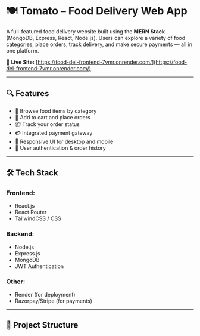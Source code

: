 # 🍽️ Tomato – Food Delivery Web App

A full-featured food delivery website built using the **MERN Stack** (MongoDB, Express, React, Node.js). Users can explore a variety of food categories, place orders, track delivery, and make secure payments — all in one platform.

🚀 **Live Site:** [https://food-del-frontend-7vmr.onrender.com/](https://food-del-frontend-7vmr.onrender.com/)

---

## 🔍 Features

- 🍔 Browse food items by category
- 🛒 Add to cart and place orders
- 📦 Track your order status
- 💳 Integrated payment gateway
- 📱 Responsive UI for desktop and mobile
- 🔐 User authentication & order history

---

## 🛠️ Tech Stack

### Frontend:
- React.js
- React Router
- TailwindCSS / CSS

### Backend:
- Node.js
- Express.js
- MongoDB
- JWT Authentication

### Other:
- Render (for deployment)
- Razorpay/Stripe (for payments)

---

## 📂 Project Structure
 
